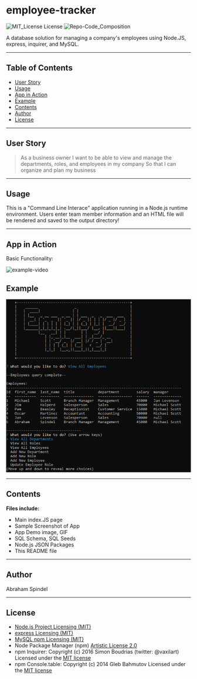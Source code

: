 # employee-tracker
 ![MIT_License License](https://img.shields.io/badge/License-MIT_License-brightgreen)
  ![Repo-Code_Composition](https://img.shields.io/github/languages/top/abraspin/employee-tracker) 
  
A database solution for managing a company's employees using Node.JS, express, inquirer, and MySQL.
 
---

## Table of Contents
  
* [User Story](#User-Story)
* [Usage](#Usage)
* [App in Action](#App-in-Action)
* [Example](#Example)
* [Contents](#Contents)
* [Author](#Author)
* [License](#License)
  
---

## User Story
>As a business owner
>I want to be able to view and manage the departments, roles, and employees in my company
>So that I can organize and plan my business

---


## Usage 
  
This is a "Command Line Interace" application running in a Node.js runtime environment. Users enter team member information and an HTML file will be rendered and saved to the output directory!

---

## App in Action
Basic Functionality:  

![example-video](./images/employee-tracker-app-demo.gif)


## Example
![Screenshot of deployed app](./images/app-screenshot.png)


---

## Contents
**Files include:**
* Main index.JS page
* Sample Screenshot of App 
* App Demo image, GIF
* SQL Schema, SQL Seeds
* Node.js JSON Packages
* This README file

---

## Author
Abraham Spindel  

---

## License
* [Node.js Project Licensing (MIT)](https://raw.githubusercontent.com/nodejs/node/master/LICENSE)   
* [express Licensing (MIT)](https://github.com/expressjs/express/blob/HEAD/LICENSE)   
* [MySQL npm Licensing (MIT)](https://github.com/mysqljs/mysql/blob/master/License)  
* Node Package Manager (npm) [Artistic License 2.0](https://www.npmjs.com/policies/npm-license)  
* npm Inquirer: Copyright (c) 2016 Simon Boudrias (twitter: @vaxilart) Licensed under the [MIT license](https://choosealicense.com/licenses/mit/)  
* npm Console.table: Copyright (c) 2014 Gleb Bahmutov  Licensed under the [MIT license](https://choosealicense.com/licenses/mit/)  


